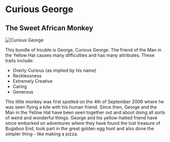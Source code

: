 # **Curious George**
## **The Sweet African Monkey**

![Curious George](https://www.clipartkey.com/mpngs/m/229-2292412_mq-courious-george-monkey-banana-curious-george-a.png)

This bundle of trouble is George, Curious George. The friend of the Man in the Yellow Hat causes many difficulties and has many attributes.
These traits include:
- Overly Curious (as implied by his name)
- Recklessness
- Extremely Creative
- Caring
- Generous

This little monkey was first spotted on the 4th of September 2006 where he was seen flying a kite with his human friend.
Since then, George and the Man in the Yellow Hat have been seen together out and about doing all sorts of weird and wonderful things.
George and his yellow-hatted friend have since embarked on adventures where they have found the lost treasure of Bugaboo End, took part in the great golden egg hunt and also done the simpler thing - like making a pizza.

